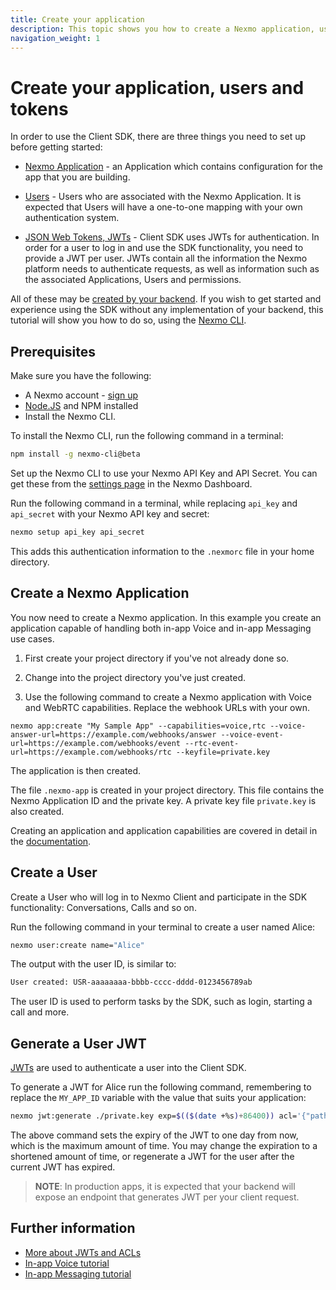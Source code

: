 ```yaml
---
title: Create your application
description: This topic shows you how to create a Nexmo application, users and tokens.
navigation_weight: 1
---
```


# Create your application, users and tokens

In order to use the Client SDK, there are three things you need to set up before getting started:

* [Nexmo Application](/application/overview) - an Application which contains configuration for the app that you are building.

* [Users](/conversation/concepts/user) - Users who are associated with the Nexmo Application. It is expected that Users will have a one-to-one mapping with your own authentication system.

* [JSON Web Tokens, JWTs](https://jwt.io/) - Client SDK uses JWTs for authentication. In order for a user to log in and use the SDK functionality, you need to provide a JWT per user. JWTs contain all the information the Nexmo platform needs to authenticate requests, as well as information such as the associated Applications, Users and permissions.

All of these may be [created by your backend](/conversation/overview). 
If you wish to get started and experience using the SDK without any implementation of your backend, this tutorial will show you how to do so, using the [Nexmo CLI](https://github.com/Nexmo/nexmo-cli).

## Prerequisites

Make sure you have the following:

* A Nexmo account - [sign up](https://dashboard.nexmo.com)
* [Node.JS](https://nodejs.org/en/download/) and NPM installed
* Install the Nexmo CLI.

To install the Nexmo CLI, run the following command in a terminal:

```bash
npm install -g nexmo-cli@beta
```

Set up the Nexmo CLI to use your Nexmo API Key and API Secret. You can get these from the [settings page](https://dashboard.nexmo.com/settings) in the Nexmo Dashboard.

Run the following command in a terminal, while replacing `api_key` and `api_secret` with your Nexmo API key and secret:

```bash
nexmo setup api_key api_secret
```

This adds this authentication information to the `.nexmorc` file in your home directory.

## Create a Nexmo Application

You now need to create a Nexmo application. In this example you create an application capable of handling both in-app Voice and in-app Messaging use cases.

1) First create your project directory if you've not already done so.

2) Change into the project directory you've just created.

3) Use the following command to create a Nexmo application with Voice and WebRTC capabilities. Replace the webhook URLs with your own.

``` shell
nexmo app:create "My Sample App" --capabilities=voice,rtc --voice-answer-url=https://example.com/webhooks/answer --voice-event-url=https://example.com/webhooks/event --rtc-event-url=https://example.com/webhooks/rtc --keyfile=private.key
```

The application is then created.

The file `.nexmo-app` is created in your project directory. This file contains the Nexmo Application ID and the private key. A private key file `private.key` is also created.

Creating an application and application capabilities are covered in detail in the [documentation](/application/overview).

## Create a User

Create a User who will log in to Nexmo Client and participate in the SDK functionality: Conversations, Calls and so on.

Run the following command in your terminal to create a user named Alice: 

```bash
nexmo user:create name="Alice"
```

The output with the user ID, is similar to:

```sh
User created: USR-aaaaaaaa-bbbb-cccc-dddd-0123456789ab
```

The user ID is used to perform tasks by the SDK, such as login, starting a call and more.

## Generate a User JWT

[JWTs](https://jwt.io) are used to authenticate a user into the Client SDK.

To generate a JWT for Alice run the following command, remembering to replace the `MY_APP_ID` variable with the value that suits your application:

```bash
nexmo jwt:generate ./private.key exp=$(($(date +%s)+86400)) acl='{"paths":{"/*/users/**":{},"/*/conversations/**":{},"/*/sessions/**":{},"/*/devices/**":{},"/*/image/**":{},"/*/media/**":{},"/*/applications/**":{},"/*/push/**":{},"/*/knocking/**":{}}}' sub=Alice application_id=MY_APP_ID
```

The above command sets the expiry of the JWT to one day from now, which is the maximum amount of time. You may change the expiration to a shortened amount of time, or regenerate a JWT for the user after the current JWT has expired.

> **NOTE**: In production apps, it is expected that your backend will expose an endpoint that generates JWT per your client request.

## Further information

* [More about JWTs and ACLs](/conversation/guides/jwt-acl)
* [In-app Voice tutorial](/client-sdk/tutorials/app-to-phone/introduction)
* [In-app Messaging tutorial](/client-sdk/tutorials/in-app-messaging/introduction)

